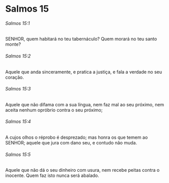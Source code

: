 # Salmos 15

###### Salmos 15:1

SENHOR, quem habitará no teu tabernáculo? Quem morará no teu santo monte?

###### Salmos 15:2

Aquele que anda sinceramente, e pratica a justiça, e fala a verdade no seu coração.

###### Salmos 15:3

Aquele que não difama com a sua língua, nem faz mal ao seu próximo, nem aceita nenhum opróbrio contra o seu próximo;

###### Salmos 15:4

A cujos olhos o réprobo é desprezado; mas honra os que temem ao SENHOR; aquele que jura com dano seu, e contudo não muda.

###### Salmos 15:5

Aquele que não dá o seu dinheiro com usura, nem recebe peitas contra o inocente. Quem faz isto nunca será abalado.

